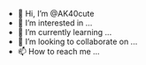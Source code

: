- 👋 Hi, I’m @AK40cute
- 👀 I’m interested in ...
- 🌱 I’m currently learning ...
- 💞️ I’m looking to collaborate on ...
- 📫 How to reach me ...

<!---
AK40cute/AK40cute is a ✨ special ✨ repository because its `README.md` (this file) appears on your GitHub profile.
You can click the Preview link to take a look at your changes.
--->

